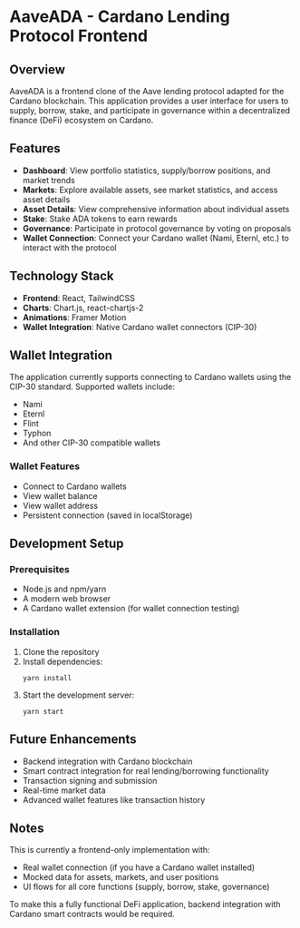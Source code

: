 # AaveADA - Cardano Lending Protocol Frontend

## Overview

AaveADA is a frontend clone of the Aave lending protocol adapted for the Cardano blockchain. This application provides a user interface for users to supply, borrow, stake, and participate in governance within a decentralized finance (DeFi) ecosystem on Cardano.

## Features

- **Dashboard**: View portfolio statistics, supply/borrow positions, and market trends
- **Markets**: Explore available assets, see market statistics, and access asset details
- **Asset Details**: View comprehensive information about individual assets
- **Stake**: Stake ADA tokens to earn rewards
- **Governance**: Participate in protocol governance by voting on proposals
- **Wallet Connection**: Connect your Cardano wallet (Nami, Eternl, etc.) to interact with the protocol

## Technology Stack

- **Frontend**: React, TailwindCSS
- **Charts**: Chart.js, react-chartjs-2
- **Animations**: Framer Motion
- **Wallet Integration**: Native Cardano wallet connectors (CIP-30)

## Wallet Integration

The application currently supports connecting to Cardano wallets using the CIP-30 standard. Supported wallets include:

- Nami
- Eternl
- Flint
- Typhon
- And other CIP-30 compatible wallets

### Wallet Features

- Connect to Cardano wallets
- View wallet balance
- View wallet address
- Persistent connection (saved in localStorage)

## Development Setup

### Prerequisites

- Node.js and npm/yarn
- A modern web browser
- A Cardano wallet extension (for wallet connection testing)

### Installation

1. Clone the repository
2. Install dependencies:
   ```
   yarn install
   ```
3. Start the development server:
   ```
   yarn start
   ```

## Future Enhancements

- Backend integration with Cardano blockchain
- Smart contract integration for real lending/borrowing functionality
- Transaction signing and submission
- Real-time market data
- Advanced wallet features like transaction history

## Notes

This is currently a frontend-only implementation with:
- Real wallet connection (if you have a Cardano wallet installed)
- Mocked data for assets, markets, and user positions
- UI flows for all core functions (supply, borrow, stake, governance)

To make this a fully functional DeFi application, backend integration with Cardano smart contracts would be required.
